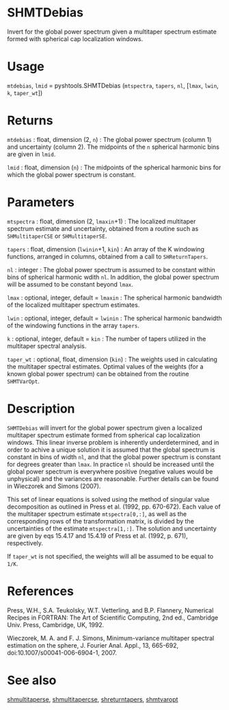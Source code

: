 # SHMTDebias

Invert for the global power spectrum given a multitaper spectrum estimate formed with spherical cap localization windows.

# Usage

`mtdebias`, `lmid` = pyshtools.SHMTDebias (`mtspectra`, `tapers`, `nl`, [`lmax`, `lwin`, `k`, `taper_wt`])

# Returns

`mtdebias` : float, dimension (2, `n`)
:   The global power spectrum (column 1) and uncertainty (column 2). The midpoints of the `n` spherical harmonic bins are given in `lmid`.

`lmid` : float, dimension (`n`)
:   The midpoints of the spherical harmonic bins for which the global power spectrum is constant.

# Parameters

`mtspectra` : float, dimension (2, `lmaxin`+1)
:   The localized multitaper spectrum estimate and uncertainty, obtained from a routine such as `SHMultitaperCSE` or `SHMultitaperSE`.
	
`tapers` : float, dimension (`lwinin`+1, `kin`)
:   An array of the K windowing functions, arranged in columns, obtained from a call to `SHReturnTapers`. 

`nl` : integer
:   The global power spectrum is assumed to be constant within bins of spherical harmonic wdith `nl`. In addition, the global power spectrum will be assumed to be constant beyond `lmax`.

`lmax` : optional, integer, default = `lmaxin`
:   The spherical harmonic bandwidth of the localized multitaper spectrum estimates.

`lwin` : optional, integer, default = `lwinin`
:   The spherical harmonic bandwidth of the windowing functions in the array `tapers`.

`k` : optional, integer, default = `kin`
:   The number of tapers utilized in the multitaper spectral analysis.

`taper_wt` : optional, float, dimension (`kin`)
:   The weights used in calculating the multitaper spectral estimates. Optimal values of the weights (for a known global power spectrum) can be obtained from the routine `SHMTVarOpt`.
	
# Description

`SHMTDebias` will invert for the global power spectrum given a localized multitaper spectrum estimate formed from spherical cap localization windows. This linear inverse problem is inherently underdetermined, and in order to achive a unique solution it is assumed that the global spectrum is constant in bins of width `nl`, and that the global power spectrum is constant for degrees greater than `lmax`. In practice `nl` should be increased until the global power spectrum is everywhere positive (negative values would be unphysical) and the variances are reasonable. Further details can be found in Wieczorek and Simons (2007).

This set of linear equations is solved using the method of singular value decomposition as outlined in Press et al. (1992, pp. 670-672). Each value of the multitaper spectrum estimate `mtspectra[0,:]`, as well as the corresponding rows of the transformation matrix, is divided by the uncertainties of the estimate `mtspectra[1,:]`. The solution and uncertainty are given by eqs 15.4.17 and 15.4.19 of Press et al. (1992, p. 671), respectively.

If `taper_wt` is not specified, the weights will all be assumed to be equal to `1/K`.

# References

Press, W.H., S.A. Teukolsky, W.T. Vetterling, and B.P. Flannery, Numerical Recipes in FORTRAN: The Art of Scientific Computing, 2nd ed., Cambridge Univ. Press, Cambridge, UK, 1992.

Wieczorek, M. A. and F. J. Simons, Minimum-variance multitaper spectral estimation on the sphere, J. Fourier Anal. Appl., 13, 665-692, doi:10.1007/s00041-006-6904-1, 2007.

# See also

[shmultitaperse](pyshmultitaperse.html), [shmultitapercse](pyshmultitapercse.html), [shreturntapers](pyshreturntapers.html), [shmtvaropt](pyshmtvaropt.html)
